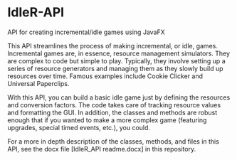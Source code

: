 # IdleR-API
API for creating incremental/idle games using JavaFX

This API streamlines the process of making incremental, or idle, games.
Incremental games are, in essence, resource management simulators.
They are complex to code but simple to play.
Typically, they involve setting up a series of resource generators and managing them as they slowly build up resources over time.
Famous examples include Cookie Clicker and Universal Paperclips.

With this API, you can build a basic idle game just by defining the resources and conversion factors.
The code takes care of tracking resource values and formatting the GUI.
In addition, the classes and methods are robust enough that if you wanted to make a more complex game (featuring upgrades, special timed events, etc.), you could.

For a more in depth description of the classes, methods, and files in this API, see the docx file [IdleR_API readme.docx] in this repository.
